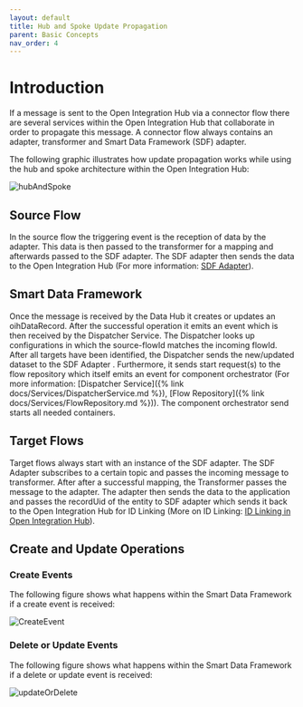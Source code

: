 ```yaml
---
layout: default
title: Hub and Spoke Update Propagation
parent: Basic Concepts
nav_order: 4
---
```


# Introduction

If a message is sent to the Open Integration Hub via a connector flow there are several services within the Open Integration Hub that collaborate in order to propagate this message.
A connector flow always contains an adapter, transformer and Smart Data Framework (SDF) adapter.

The following graphic illustrates how update propagation works while using the hub and spoke architecture within the Open Integration Hub:

![hubAndSpoke](https://raw.githubusercontent.com/openintegrationhub/openintegrationhub.github.io/master/assets/images/hubAndSpoke.png)

## Source Flow

In the source flow the triggering event is the reception of data by the adapter. This data is then passed to the transformer for a mapping and afterwards passed to the SDF adapter.
The SDF adapter then sends the data to the Open Integration Hub (For more information: [SDF Adapter](https://github.com/openintegrationhub/sdf-adapter)).

## Smart Data Framework

Once the message is received by the Data Hub it creates or updates an oihDataRecord. After the successful operation it emits an event which is then received by the Dispatcher Service.
The Dispatcher looks up configurations in which the source-flowId matches the incoming flowId. After all targets have been identified, the Dispatcher sends the new/updated dataset to the SDF Adapter . Furthermore, it sends start request(s) to the flow repository which itself emits an event for component orchestrator (For more information: [Dispatcher Service]({% link docs/Services/DispatcherService.md %}), [Flow Repository]({% link docs/Services/FlowRepository.md %})). The component orchestrator send starts all needed containers.

## Target Flows

Target flows always start with an instance of the SDF adapter. The SDF Adapter subscribes to a certain topic and passes the incoming message to transformer. After after a successful mapping, the Transformer passes the message to the adapter. The adapter then sends the data to the application and passes the recordUid of the entity to SDF adapter which sends it back to the Open Integration Hub for ID Linking (More on ID Linking: [ID Linking in Open Integration Hub](../../services/DataHub.md#id-linking)).

## Create and Update Operations

### Create Events

The following figure shows what happens within the Smart Data Framework if a create event is received:

![CreateEvent](https://raw.githubusercontent.com/openintegrationhub/openintegrationhub.github.io/master/assets/images/Create-SDFCommunication.png)

### Delete or Update Events

The following figure shows what happens within the Smart Data Framework if a delete or update event is received:

![updateOrDelete](https://raw.githubusercontent.com/openintegrationhub/openintegrationhub.github.io/master/assets/images/UpdateOrDelete-SDFCommunication.png)
